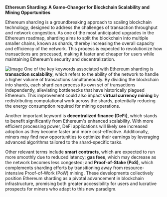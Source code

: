 **Ethereum Sharding: A Game-Changer for Blockchain Scalability and Mining Opportunities**

Ethereum sharding is a groundbreaking approach to scaling blockchain technology, designed to address the challenges of transaction throughput and network congestion. As one of the most anticipated upgrades in the Ethereum roadmap, sharding aims to split the blockchain into multiple smaller chains, known as shards, thereby increasing the overall capacity and efficiency of the network. This process is expected to revolutionize how transactions are processed, making it faster and cheaper for users while maintaining Ethereum’s security and decentralization.


![Image](https://github.com/user-attachments/assets/31692037-0104-4703-abd1-696b6a7dd41b)
One of the key keywords associated with Ethereum sharding is **transaction scalability**, which refers to the ability of the network to handle a higher volume of transactions simultaneously. By dividing the blockchain into shards, each shard can process its own set of transactions independently, alleviating bottlenecks that have historically plagued Ethereum. This improvement could also impact **virtual currency mining** by redistributing computational work across the shards, potentially reducing the energy consumption required for mining operations.

Another important keyword is **decentralized finance (DeFi)**, which stands to benefit significantly from Ethereum's enhanced scalability. With more efficient processing power, DeFi applications will likely see increased adoption as they become faster and more cost-effective. Additionally, miners may find new opportunities to optimize their earnings by leveraging advanced algorithms tailored to the shard-specific tasks.

Other relevant terms include **smart contracts**, which are expected to run more smoothly due to reduced latency; **gas fees**, which may decrease as the network becomes less congested; and **Proof-of-Stake (PoS)**, which complements sharding efforts by transitioning away from resource-intensive Proof-of-Work (PoW) mining. These developments collectively position Ethereum sharding as a pivotal advancement in blockchain infrastructure, promising both greater accessibility for users and lucrative prospects for miners who adapt to this new paradigm.